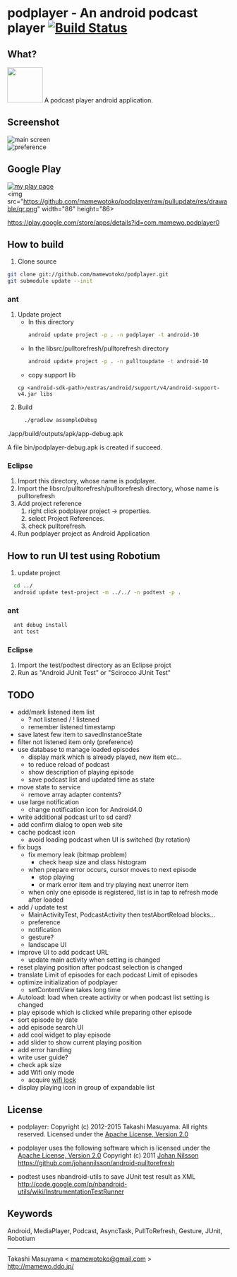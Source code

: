podplayer - An android podcast player [![Build Status](https://travis-ci.org/mamewotoko/podplayer.svg?branch=gradle)](https://travis-ci.org/mamewotoko/podplayer)
=====================================

What?
----------
<img src="https://github.com/mamewotoko/podplayer/raw/pullupdate/res/drawable-hdpi/ic_launcher.png" width="80" height="80">
A podcast player android application.

Screenshot
----------
![main screen](https://github.com/mamewotoko/podplayer/raw/pullupdate/doc/mainscreen.png)    
![preference](https://github.com/mamewotoko/podplayer/raw/pullupdate/doc/preference.png)

Google Play
------------
 [![my play page](http://www.android.com/images/brand/get_it_on_play_logo_small.png)](http://play.google.com/store/search?q=pub:mamewo)  
<img src="https://github.com/mamewotoko/podplayer/raw/pullupdate/res/drawable/qr.png" width="86" height="86>
  
https://play.google.com/store/apps/details?id=com.mamewo.podplayer0

How to build
------------
1. Clone source
```bash
git clone git://github.com/mamewotoko/podplayer.git
git submodule update --init
```

### ant
1. Update project
    * In this directory
      ```bash
      android update project -p . -n podplayer -t android-10
      ```
    * In the libsrc/pulltorefresh/pulltorefresh directory
      ```bash
      android update project -p . -n pulltoupdate -t android-10
      ```
    * copy support lib 
    ```
    cp <android-sdk-path>/extras/android/support/v4/android-support-v4.jar libs
    ```
2. Build
   ```bash 
     ./gradlew assempleDebug
   ```

./app/build/outputs/apk/app-debug.apk

A file bin/podplayer-debug.apk is created if succeed.

### Eclipse
1. Import this directory, whose name is podplayer.
2. Import the libsrc/pulltorefresh/pulltorefresh directory, whose name is pulltorefresh
3. Add project reference
    1. right click podplayer project -> properties. 
    2. select Project References. 
    3. check pulltorefresh. 
4. Run podplayer project as Android Application

How to run UI test using Robotium
---------------------------------
1. update project
```bash
  cd ../
  android update test-project -m ../../ -n podtest -p .
```

### ant
```bash
  ant debug install
  ant test
```

### Eclipse
1. Import the test/podtest directory as an Eclipse projct
2. Run as "Android JUnit Test" or "Scirocco JUnit Test"

TODO
----
* add/mark listened item list
    * ? not listened / ! listened
    * remember listened timestamp
* save latest few item to savedInstanceState
* filter not listened item only (preference)
* use database to manage loaded episodes
    * display mark which is already played, new item etc...
    * to reduce reload of podcast
    * show description of playing episode
    * save podcast list and updated time as state
* move state to service
    * remove array adapter contents?
* use large notification
    * change notification icon for Android4.0
* write additional podcast url to sd card?
* add confirm dialog to open web site
* cache podcast icon
    * avoid loading podcast when UI is switched (by rotation)
* fix bugs
    * fix memory leak (bitmap problem)
        * check heap size and class histogram
    * when prepare error occurs, cursor moves to next episode
        * stop playing
        * or mark error item and try playing next unerror item
   * when only one episode is registered, list is in tap to refresh mode after loaded
* add / update test
    * MainActivityTest, PodcastActivity then testAbortReload blocks...
    * preference
    * notification
    * gesture?
    * landscape UI
* improve UI to add podcast URL
    * update main activity when setting is changed
* reset playing position after podcast selection is changed
* translate
    <string name="pref_episode_limit">Limit of episodes for each podcast</string>
    <string name="pref_episode_limit_title">Limit of episodes</string>
* optimize initialization of podplayer
    * setContentView takes long time
* Autoload: load when create activity or when podcast list setting is changed
* play episode which is clicked while preparing other episode
* sort episode by date
* add episode search UI
* add cool widget to play episode
* add slider to show current playing position
* add error handling
* write user guide?
* check apk size
* add Wifi only mode
    * acquire [wifi lock](http://developer.android.com/reference/android/net/wifi/WifiManager.WifiLock.html)
* display playing icon in group of expandable list

License
----------
* podplayer: Copyright (c) 2012-2015 Takashi Masuyama. All rights reserved. 
Licensed under the [Apache License, Version 2.0](http://www.apache.org/licenses/LICENSE-2.0.html)

* podplayer uses the following software which is licensed under the 
[Apache License, Version 2.0](http://www.apache.org/licenses/LICENSE-2.0.html) 
Copyright (c) 2011 [Johan Nilsson](http://markupartist.com) 
https://github.com/johannilsson/android-pulltorefresh

* podtest uses nbandroid-utils to save JUnit test result as XML
http://code.google.com/p/nbandroid-utils/wiki/InstrumentationTestRunner

Keywords
----------
Android, MediaPlayer, Podcast, AsyncTask, PullToRefresh, Gesture, JUnit, Robotium

----
Takashi Masuyama < mamewotoko@gmail.com >  
http://mamewo.ddo.jp/
